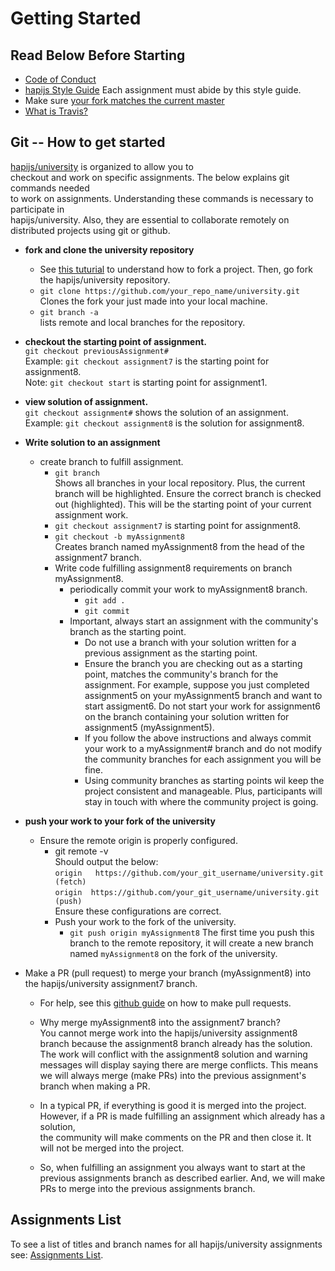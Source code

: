 # Getting Started 


## Read Below Before Starting
* [Code of Conduct](https://github.com/hapijs/university/blob/master/COC.md)
* [hapijs Style Guide](https://github.com/hapijs/contrib/blob/master/Style.md)
  Each assignment must abide by this style guide. 
* Make sure [your fork matches the current master](./git.md)
* [What is Travis?](./travis.md)

## Git -- How to get started 
[hapijs/university](https://github.com/hapijs/university) is organized to allow you to <br/>
checkout and work on specific assignments. The below explains git commands needed  <br/>
to work on assignments. Understanding these commands is necessary to participate in <br/> 
hapijs/university. Also, they are essential to collaborate remotely on distributed projects using git or github. <br/>

* **fork and clone the university repository** <br/> 
    * See [this tuturial](https://help.github.com/articles/fork-a-repo/) to understand how to fork a project.
      Then, go fork the hapijs/university repository.
    * `git clone https://github.com/your_repo_name/university.git`
      Clones the fork your just made into your local machine.
    * `git branch -a`  
       lists remote and local branches for the repository.

* **checkout the starting point of assignment.** <br/> 
  `git checkout previousAssignment#`  <br/> 
  Example: `git checkout assignment7` is the starting point for assignment8. <br/> 
  Note: `git checkout start` is starting point for assignment1. <br/> 

* **view solution of assignment.**   
  `git checkout assignment#` shows the solution of an assignment.<br/>
  Example: `git checkout assignment8` is the solution for assignment8. <br/>
* **Write solution to an assignment**  <br/> 
  - create branch to fulfill assignment.<br/>
    * `git branch`<br/>
      Shows all branches in your local repository. Plus, the current branch will be highlighted. 
      Ensure the correct branch is checked out (highlighted). This will be the starting point of your current assignment work.  <br/>
    * `git checkout assignment7` is starting point for assignment8.  <br/>
    * `git checkout -b myAssignment8` <br/>
      Creates branch named myAssignment8 from the head of the assignment7 branch.<br/>
    * Write code fulfilling assignment8 requirements on branch myAssignment8.<br/>
      * periodically commit your work to myAssignment8 branch.<br/>
         * `git add .`<br/>
         * `git commit`<br/>
      * Important, always start an assignment with the community's branch as the starting point. 
        - Do not use a branch with your solution written for a previous assignment as the starting point.
        - Ensure the branch you are checking out as a starting point, matches the community's branch for the assignment. 
        For example, suppose you just completed assignment5 on your myAssignment5 branch and want to start assigment6. 
        Do not start your work for assignment6 on the branch containing your solution written for assignment5 (myAssignment5).  
        - If you follow the above instructions and always commit your work to a myAssignment# branch and do not modify the 
        community branches for each assignment you will be fine.
        - Using community branches as starting points wil keep the project consistent and manageable. 
        Plus, participants will stay in touch with where the community project is going.

* **push your work to your fork of the university**</br>
  - Ensure the remote origin is properly configured.</br>
    * git remote -v  </br>
      Should output the below:  
      `origin   https://github.com/your_git_username/university.git (fetch)`  
      `origin  https://github.com/your_git_username/university.git (push)`  
      Ensure these configurations are correct.
    * Push your work to the fork of the university. 
        - `git push origin myAssignment8` 
          The first time you push this branch to the remote repository, it will create a new branch named `myAssignment8` on the fork of the university.
* Make a PR (pull request) to merge your branch (myAssignment8) into the hapijs/university assignment7 branch.
    - For help, see this [github guide](https://help.github.com/articles/using-pull-requests/) on how to make pull requests.  
    - Why merge myAssignment8 into the assignment7 branch? <br/> 
      You cannot merge work into the hapijs/university assignment8 branch because the assignment8 branch already has the 
      solution. The work will conflict with the assignment8 solution and warning messages will display saying there are merge conflicts.
      This means we will always merge (make PRs) into the previous assignment's branch when making a PR.
    - In a typical PR, if everything is good it is merged into the project. However, if a PR is made fulfilling an assignment which already has a solution,  
      the community will make comments on the PR and then close it. It will not be merged into the project.   

    - So, when fulfilling an assignment you always want to start at the previous assignments branch as described earlier. And, we will make PRs to merge into the previous assignments branch.


## Assignments List
To see a list of titles and branch names for all hapijs/university assignments see: [Assignments List](https://github.com/hapijs/university/blob/master/guides/contents.md).



